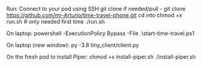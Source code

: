 Run:
Connect to your pod using SSH
git clone if needed/pull - git clone https://github.com/mr-Arturio/time-travel-phone.git
cd into
chmod +x run.sh      # only needed first time
./run.sh

On laptop: powershell -ExecutionPolicy Bypass -File .\start-time-travel.ps1


On laptop (new window): py -3.8 tiny_client/client.py

On the fresh pod to install Piper:
chmod +x install-piper.sh
./install-piper.sh
